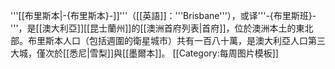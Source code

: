 '''[[布里斯本|-{布里斯本}-]]'''（[[英語]]：'''Brisbane'''），或译'''-{布里斯班}-'''，是[[澳大利亞]][[昆士蘭州]]的[[澳洲首府列表|首府]]，位於澳洲本土的東北部。布里斯本人口（包括週圍的衛星城市）共有一百八十萬，是澳大利亞人口第三大城，僅次於[[悉尼|雪梨]]與[[墨爾本]]。
<noinclude>[[Category:每周图片模板]]</noinclude>
